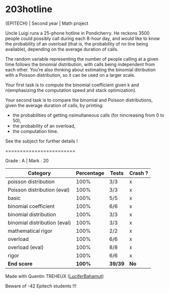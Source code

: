 # 203hotline
{EPITECH} | Second year | Math project

Uncle Luigi runs a 25-phone hotline in Pondicherry. 
He reckons 3500 people could possibly call during each 8-hour day, and would like to know the probability of an overload (that is, the probability of no line being available), depending on the average duration of calls.

The random variable representing the number of people calling at a given time follows the binomial distribution, with calls being independent from each other. You’re also thinking about estimating the binomial ditribution with a Poisson distribution, so it can be used on a larger scale.

Your first task is to compute the binomial coefficient given k and n(emphasizing the computation speed and stack optimization).

Your second task is to compare the binomial and Poisson distributions, given the average duration of calls, by printing:
 - the probabilities of getting nsimultaneous calls (for nincreasing from 0 to 50),
 - the probability of an overload,
 - the computation time.

See the subject for further details !

========================

Grade : A | Mark : 20

| Category                     | Percentage | Tests     | Crash ? |
|------------------------------|------------|-----------|---------|
| poisson distribution         | 100%       | 3/3       | x       |
| Poisson distribution (eval)  | 100%       | 3/3       | x       |
| basic                        | 100%       | 5/5       | x       |
| binomial coefficient         | 100%       | 6/6       | x       |
| binomial distribution        | 100%       | 3/3       | x       |
| binomial distribution (eval) | 100%       | 3/3       | x       |
| mathematical rigor           | 100%       | 2/2       | x       |
| overload                     | 100%       | 6/6       | x       |
| overload (eval)              | 100%       | 8/8       | x       |
| rigor                        | 100%       | 6/6       | x       |
| **End score**                | **100%**   | **39/39** | **No**  |

Made with Quentin TREHEUX ([LuciferBahamut](https://github.com/LuciferBahamut))

Beware of -42 Epitech students !!!
